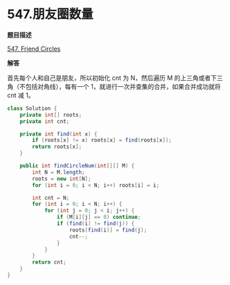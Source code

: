 # 547.朋友圈数量

**题目描述**

[547. Friend Circles](https://leetcode.com/problems/friend-circles/)

**解答**

首先每个人和自己是朋友，所以初始化 cnt 为 N，然后遍历 M 的上三角或者下三角（不包括对角线），每有一个 1，就进行一次并查集的合并，如果合并成功就将 cnt 减 1。

```java
class Solution {
    private int[] roots;
    private int cnt;

    private int find(int x) {
        if (roots[x] != x) roots[x] = find(roots[x]);
        return roots[x];
    }

    public int findCircleNum(int[][] M) {
        int N = M.length;
        roots = new int[N];
        for (int i = 0; i < N; i++) roots[i] = i;

        int cnt = N;
        for (int i = 0; i < N; i++) {
            for (int j = 0; j < i; j++) {
                if (M[i][j] == 0) continue;
                if (find(i) != find(j)) {
                    roots[find(i)] = find(j);
                    cnt--;
                }
            }
        }
        return cnt;
    }
}
```